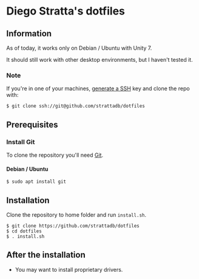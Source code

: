# Diego Stratta's dotfiles

## Information

As of today, it works only on Debian / Ubuntu with Unity 7.

It should still work with other desktop environments,
but I haven't tested it.

### Note

If you're in one of your machines,
[generate a SSH](https://help.github.com/articles/generating-an-ssh-key/)
key and clone the repo with:

```shell
$ git clone ssh://git@github.com/strattadb/dotfiles
```

## Prerequisites

### Install Git

To clone the repository you'll need [Git](https://git-scm.com/).

#### Debian / Ubuntu

```shell
$ sudo apt install git
```

## Installation

Clone the repository to home folder and run `install.sh`.

```shell
$ git clone https://github.com/strattadb/dotfiles
$ cd dotfiles
$ . install.sh
```

## After the installation

* You may want to install proprietary drivers.
